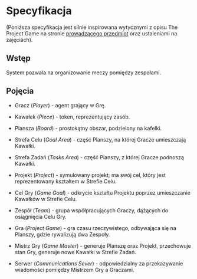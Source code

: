 # Specyfikacja

(Poniższa specyfikacja jest silnie inspirowana wytycznymi z opisu The Project Game na stronie [prowadzącego przedmiot](http://www.mini.pw.edu.pl/~okulewiczm/www/?Dydaktyka:IO) oraz ustaleniami na zajęciach).

## Wstęp

System pozwala na organizowanie meczy pomiędzy zespołami.

## Pojęcia

* Gracz (_Player_) - agent grający w Grę.
* Kawałek (_Piece_) - token, reprezentujący zasób.
* Plansza (_Board_) - prostokątny obszar, podzielony na kafelki.

* Strefa Celu (_Goal Area_) - część Planszy, na której Gracze umieszczają Kawałki.
* Strefa Zadań (_Tasks Area_) - część Planszy, z której Gracze podnoszą Kawałki.

* Projekt (_Project_) - symulowany projekt; ma swój cel, który jest reprezentowany kształtem w Strefie Celu.
* Cel Gry (_Game Goal_) - odkrycie kształtu Projektu poprzez umieszczanie Kawałków w Strefie Celu.
* Zespół (_Team_) - grupa współpracujących Graczy, dążących do osiągnięcia Celu Gry.
* Gra (_Project Game_) - gra czasu rzeczywistego, odbywająca się na Planszy, gdzie rywalizują dwa Zespoły.

* Mistrz Gry (_Game Master_) - generuje Planszę oraz Projekt, przechowuje stan Gry, generuje nowe Kawałki w Strefie Zadań.
* Serwer (_Communications Sever_) - odpowiedzialny za przekazywanie wiadomości pomiędzy Mistrzem Gry a Graczami.
